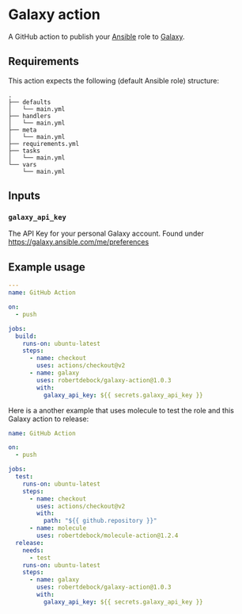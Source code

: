 # Galaxy action

A GitHub action to publish your [Ansible](https://www.ansible.com/) role to [Galaxy](https://galaxy.ansible.com/).

## Requirements

This action expects the following (default Ansible role) structure:
```
.
├── defaults
│   └── main.yml
├── handlers
│   └── main.yml
├── meta
│   └── main.yml
├── requirements.yml
├── tasks
│   └── main.yml
└── vars
    └── main.yml
```

## Inputs

### `galaxy_api_key`

The API Key for your personal Galaxy account. Found under https://galaxy.ansible.com/me/preferences

## Example usage

```yaml
---
name: GitHub Action

on:
  - push

jobs:
  build:
    runs-on: ubuntu-latest
    steps:
      - name: checkout
        uses: actions/checkout@v2
      - name: galaxy
        uses: robertdebock/galaxy-action@1.0.3
        with:
          galaxy_api_key: ${{ secrets.galaxy_api_key }}
```

Here is a another example that uses molecule to test the role and this Galaxy action to release:

```yaml
name: GitHub Action

on:
  - push

jobs:
  test:
    runs-on: ubuntu-latest
    steps:
      - name: checkout
        uses: actions/checkout@v2
        with:
          path: "${{ github.repository }}"
      - name: molecule
        uses: robertdebock/molecule-action@1.2.4
  release:
    needs:
      - test
    runs-on: ubuntu-latest
    steps:
      - name: galaxy
        uses: robertdebock/galaxy-action@1.0.3
        with:
          galaxy_api_key: ${{ secrets.galaxy_api_key }}
```
